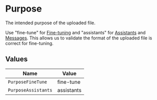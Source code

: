# Purpose

The intended purpose of the uploaded file.

Use "fine-tune" for [Fine-tuning](/docs/api-reference/fine-tuning) and "assistants" for [Assistants](/docs/api-reference/assistants) and [Messages](/docs/api-reference/messages). This allows us to validate the format of the uploaded file is correct for fine-tuning.



## Values

| Name                | Value               |
| ------------------- | ------------------- |
| `PurposeFineTune`   | fine-tune           |
| `PurposeAssistants` | assistants          |